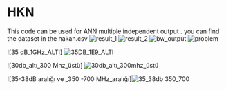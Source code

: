 # HKN
This code can be used for ANN  multiple independent output .
you can find the dataset in the hakan.csv
![result_1](https://user-images.githubusercontent.com/92651381/208316830-863b434e-60b4-4c13-9938-2629d7c08de8.png)
![result_2](https://user-images.githubusercontent.com/92651381/208317051-4b8bf964-388b-4590-8e9f-87079e4959e4.jpeg)
![bw_output](https://user-images.githubusercontent.com/92651381/221803132-0604d580-0bb0-4114-9a9e-f25a871f2b6c.png)
![problem](https://user-images.githubusercontent.com/92651381/221808630-d6f28a57-89ab-46a1-b017-3c3a60852e9f.PNG)


![35 dB_1GHz_ALTI]
![35DB_1E9_ALTI](https://user-images.githubusercontent.com/92651381/227140468-15288767-79b8-4340-b71c-5bf856cbace7.PNG)



![30db_altı_300 Mhz_üstü]
![30db_altı_300mhz_üstü](https://user-images.githubusercontent.com/92651381/227141587-091a8875-ebaa-42e6-a3e8-66bea450cd0f.PNG)


![35-38dB aralığı ve _350 -700 MHz_aralığı]![35_38db 350_700](https://user-images.githubusercontent.com/92651381/227151408-800b6d3a-8854-4d5a-bfad-39e5e6557d30.PNG)
